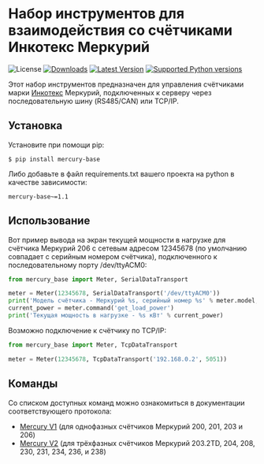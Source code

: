 # Набор инструментов для взаимодействия со счётчиками Инкотекс Меркурий

![License](https://img.shields.io/badge/License-BSD%203--Clause-green)
[![Downloads](https://img.shields.io/pypi/dm/mercury-base.svg?color=orange)](https://pypi.python.org/pypi/mercury-base)
[![Latest Version](https://img.shields.io/pypi/v/mercury-base.svg)](https://pypi.python.org/pypi/mercury-base)
[![Supported Python versions](https://img.shields.io/pypi/pyversions/mercury-base.svg)](https://pypi.python.org/pypi/mercury-base)

Этот набор инструментов предназначен для управления счётчиками марки [Инкотекс](https://www.incotexcom.ru/)
Меркурий, подключенных к серверу через последовательную шину (RS485/CAN) или TCP/IP.

## Установка

Установите при помощи pip:

```shell
$ pip install mercury-base
```

Либо добавьте в файл requirements.txt вашего проекта на python в качестве зависимости:

```
mercury-base~=1.1
```

## Использование

Вот пример вывода на экран текущей мощности в нагрузке для счётчика Меркурий 206
с сетевым адресом 12345678 (по умолчанию совпадает с серийным номером счётчика),
подключенного к последовательному порту /dev/ttyACM0:

```python
from mercury_base import Meter, SerialDataTransport

meter = Meter(12345678, SerialDataTransport('/dev/ttyACM0'))
print('Модель счётчика - Меркурий %s, серийный номер %s' % meter.model, meter.serial_number)
current_power = meter.command('get_load_power')
print('Текущая мощность в нагрузке - %s кВт' % current_power)
```

Возможно подключение к счётчику по TCP/IP:

```python
from mercury_base import Meter, TcpDataTransport

meter = Meter(12345678, TcpDataTransport('192.168.0.2', 5051))
```

## Команды

Со списком доступных команд можно ознакомиться в документации соответствующего протокола:

- [Mercury V1](https://github.com/webtoucher/mercury-base/blob/master/mercury_base/mercury_v1/README.md) (для однофазных счётчиков Меркурий 200, 201, 203 и 206)
- [Mercury V2](https://github.com/webtoucher/mercury-base/blob/master/mercury_base/mercury_v2/README.md) (для трёхфазных счётчиков Меркурий 203.2TD, 204, 208, 230, 231, 234, 236, и 238)
